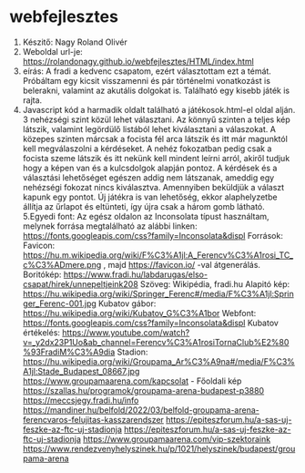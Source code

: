 # webfejlesztes
1. Készitő: Nagy Roland Olivér
2. Weboldal url-je: https://rolandonagy.github.io/webfejlesztes/HTML/index.html
3. eírás: A fradi a kedvenc csapatom, ezért választottam ezt a témát. Próbáltam egy kicsit visszamenni és pár történelmi vonatkozást is belerakni, valamint az akutális dolgokat is. Található egy kisebb játék is rajta.
4. Javascript kód a harmadik oldalt található a játékosok.html-el oldal alján. 3 nehézségi szint közül lehet választani. Az könnyű szinten a teljes kép látszik, valamint legördülő listából lehet kiválasztani a válaszokat. A közepes szinten márcsak a focista fél arca látszik és itt már magunktól kell megválaszolni a kérdéseket. A nehéz fokozatban pedig csak a focista szeme látszik és itt nekünk kell mindent leírni arról, akiről tudjuk hogy a képen van és a kulcsdolgok alapján pontoz. A kérdések és a választási lehetőséget egészen addig nem látszanak, ameddig egy nehézségi fokozat nincs kiválasztva. Amennyiben beküldjük a választ kapunk egy pontot. Új játékra is van lehetőség, ekkor alaphelyzetbe állítja az űrlapot és eltünteti, így újra csak a három gomb látható.
5.Egyedi font: Az egész oldalon az Inconsolata típust használtam, melynek forrása megtalálható az alábbi linken: https://fonts.googleapis.com/css?family=Inconsolata&displ
Források:
Favicon: https://hu.m.wikipedia.org/wiki/F%C3%A1jl:A_Ferencv%C3%A1rosi_TC_c%C3%ADmere.png , majd https://favicon.io/ -val átgenerálás.
Boritókép: https://www.fradi.hu/labdarugas/elso-csapat/hirek/unnepeltjeink208
Szöveg: Wikipédia, fradi.hu
Alapitó kép: https://hu.wikipedia.org/wiki/Springer_Ferenc#/media/F%C3%A1jl:Springer_Ferenc-001.jpg
Kubatov gábor: https://hu.wikipedia.org/wiki/Kubatov_G%C3%A1bor
Webfont: https://fonts.googleapis.com/css?family=Inconsolata&displ
Kubatov értékelés: https://www.youtube.com/watch?v=_y2dx23P1Uo&ab_channel=Ferencv%C3%A1rosiTornaClub%E2%80%93FradiM%C3%A9dia
Stadion: 
https://hu.wikipedia.org/wiki/Groupama_Ar%C3%A9na#/media/F%C3%A1jl:Stade_Budapest_08667.jpg
https://www.groupamaarena.com/kapcsolat - Főoldali kép
https://szallas.hu/programok/groupama-arena-budapest-p3880
https://meccsjegy.fradi.hu/info 
https://mandiner.hu/belfold/2022/03/belfold-groupama-arena-ferencvaros-felujitas-kasszarendszer
https://epiteszforum.hu/a-sas-uj-feszke-az-ftc-uj-stadionja
https://epiteszforum.hu/a-sas-uj-feszke-az-ftc-uj-stadionja
https://www.groupamaarena.com/vip-szektoraink
https://www.rendezvenyhelyszinek.hu/p/1021/helyszinek/budapest/groupama-arena
